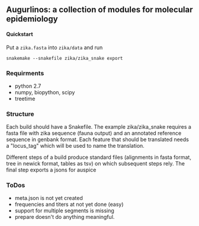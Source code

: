 ## Augurlinos: a collection of modules for molecular epidemiology

#### Quickstart
Put a `zika.fasta` into `zika/data` and run

```
snakemake --snakefile zika/zika_snake export
```

### Requirments
  * python 2.7
  * numpy, biopython, scipy
  * treetime

### Structure
Each build should have a Snakefile. The example zika/zika_snake requires a fasta file with zika sequence (fauna output) and an annotated reference sequence in genbank format. Each feature that should be translated needs a "locus_tag" which will be used to name the translation.

Different steps of a build produce standard files (alignments in fasta format, tree in newick format, tables as tsv) on which subsequent steps rely. The final step exports a jsons for auspice

### ToDos
  * meta.json is not yet created
  * frequencies and titers at not yet done (easy)
  * support for multiple segments is missing
  * prepare doesn't do anything meaningful.


